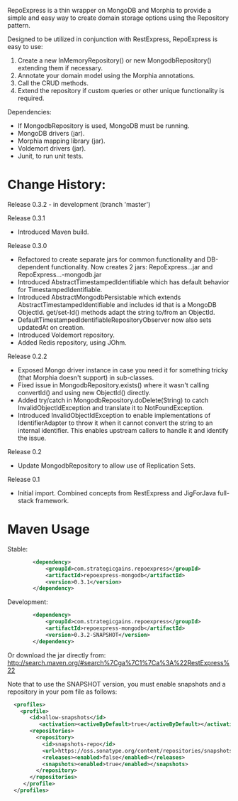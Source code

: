 RepoExpress is a thin wrapper on MongoDB and Morphia to provide a simple and easy way to create
domain storage options using the Repository pattern.

Designed to be utilized in conjunction with RestExpress, RepoExpress is easy to use:
1) Create a new InMemoryRepository() or new MongodbRepository() extending them if necessary.
2) Annotate your domain model using the Morphia annotations.
3) Call the CRUD methods.
4) Extend the repository if custom queries or other unique functionality is required.

Dependencies:
* If MongodbRepository is used, MongoDB must be running.
* MongoDB drivers (jar).
* Morphia mapping library (jar).
* Voldemort drivers (jar).
* Junit, to run unit tests.

Change History:
===================================================================================================
Release 0.3.2 - in development (branch 'master')

Release 0.3.1
* Introduced Maven build.

Release 0.3.0
* Refactored to create separate jars for common functionality and DB-dependent functionality.
  Now creates 2 jars: RepoExpress...jar and RepoExpress...-mongodb.jar
* Introduced AbstractTimestampedIdentifiable which has default behavior for TimestampedIdentifiable.
* Introduced AbstractMongodbPersistable which extends AbstractTimestampedIdentifiable and includes
  id that is a MongoDB ObjectId.  get/set-Id() methods adapt the string to/from an ObjectId.
* DefaultTimestampedIdentifiableRepositoryObserver now also sets updatedAt on creation.
* Introduced Voldemort repository.
* Added Redis repository, using JOhm.

Release 0.2.2
* Exposed Mongo driver instance in case you need it for something tricky (that Morphia doesn't
  support) in sub-classes.
* Fixed issue in MongodbRepository.exists() where it wasn't calling convertId() and using new
  ObjectId() directly.
* Added try/catch in MongodbRepository.doDelete(String) to catch InvalidObjectIdException and
  translate it to NotFoundException.
* Introduced InvalidObjectIdException to enable implementations of IdentifierAdapter to throw
  it when it cannot convert the string to an internal identifier.  This enables upstream callers
  to handle it and identify the issue.

Release 0.2
* Update MongodbRepository to allow use of Replication Sets.

Release 0.1
* Initial import. Combined concepts from RestExpress and JigForJava full-stack framework.

Maven Usage
===========
Stable:
```xml
		<dependency>
			<groupId>com.strategicgains.repoexpress</groupId>
			<artifactId>repoexpress-mongodb</artifactId>
			<version>0.3.1</version>
		</dependency>
```
Development:
```xml
		<dependency>
			<groupId>com.strategicgains.repoexpress</groupId>
			<artifactId>repoexpress-mongodb</artifactId>
			<version>0.3.2-SNAPSHOT</version>
		</dependency>
```
Or download the jar directly from: 
http://search.maven.org/#search%7Cga%7C1%7Ca%3A%22RestExpress%22

Note that to use the SNAPSHOT version, you must enable snapshots and a repository in your pom file as follows:
```xml
  <profiles>
    <profile>
       <id>allow-snapshots</id>
          <activation><activeByDefault>true</activeByDefault></activation>
       <repositories>
         <repository>
           <id>snapshots-repo</id>
           <url>https://oss.sonatype.org/content/repositories/snapshots</url>
           <releases><enabled>false</enabled></releases>
           <snapshots><enabled>true</enabled></snapshots>
         </repository>
       </repositories>
     </profile>
  </profiles>
```